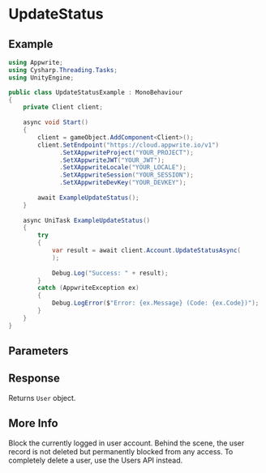 # UpdateStatus

## Example

```csharp
using Appwrite;
using Cysharp.Threading.Tasks;
using UnityEngine;

public class UpdateStatusExample : MonoBehaviour
{
    private Client client;
    
    async void Start()
    {
        client = gameObject.AddComponent<Client>();
        client.SetEndpoint("https://cloud.appwrite.io/v1")
              .SetXAppwriteProject("YOUR_PROJECT");
              .SetXAppwriteJWT("YOUR_JWT");
              .SetXAppwriteLocale("YOUR_LOCALE");
              .SetXAppwriteSession("YOUR_SESSION");
              .SetXAppwriteDevKey("YOUR_DEVKEY");
        
        await ExampleUpdateStatus();
    }
    
    async UniTask ExampleUpdateStatus()
    {
        try
        {
            var result = await client.Account.UpdateStatusAsync(
            );
            
            Debug.Log("Success: " + result);
        }
        catch (AppwriteException ex)
        {
            Debug.LogError($"Error: {ex.Message} (Code: {ex.Code})");
        }
    }
}
```

## Parameters


## Response

Returns `User` object.
## More Info

Block the currently logged in user account. Behind the scene, the user record is not deleted but permanently blocked from any access. To completely delete a user, use the Users API instead.
